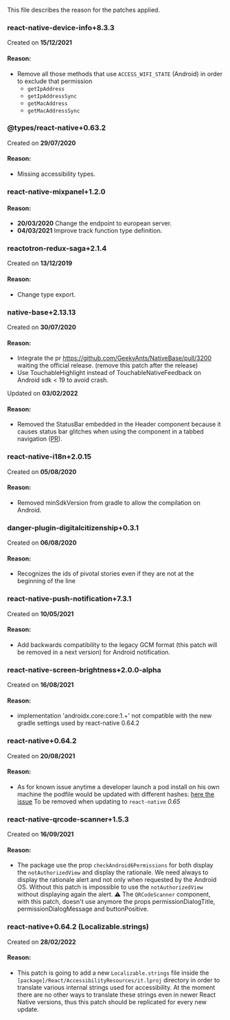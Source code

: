 This file describes the reason for the patches applied.

### react-native-device-info+8.3.3
Created on **15/12/2021**

#### Reason:
- Remove all those methods that use `ACCESS_WIFI_STATE` (Android) in order to exclude that permission
    - `getIpAddress`
    - `getIpAddressSync`
    - `getMacAddress`
    - `getMacAddressSync`

### @types/react-native+0.63.2
Created on **29/07/2020**

#### Reason:
- Missing accessibility types.


### react-native-mixpanel+1.2.0

#### Reason:
- **20/03/2020** Change the endpoint to european server.
- **04/03/2021** Improve track function type definition.


### reactotron-redux-saga+2.1.4
Created on **13/12/2019**

#### Reason:
- Change type export.


### native-base+2.13.13
Created on **30/07/2020**

#### Reason:
- Integrate the pr https://github.com/GeekyAnts/NativeBase/pull/3200 waiting the official release. (remove this patch after the release)
- Use TouchableHighlight instead of TouchableNativeFeedback on Android sdk < 19 to avoid crash.

Updated on **03/02/2022**

#### Reason:
- Removed the StatusBar embedded in the Header component because it causes status bar 
  glitches when using the component in a tabbed navigation ([PR](https://github.com/pagopa/io-app/pull/3717)).

### react-native-i18n+2.0.15
Created on **05/08/2020**

#### Reason:
- Removed minSdkVersion from gradle to allow the compilation on Android. 

### danger-plugin-digitalcitizenship+0.3.1
Created on **06/08/2020**

#### Reason:
- Recognizes the ids of pivotal stories even if they are not at the beginning of the line

### react-native-push-notification+7.3.1
Created on **10/05/2021**

#### Reason:
- Add backwards compatibility to the legacy GCM format (this patch will be removed in a next version) for Android notification.

### react-native-screen-brightness+2.0.0-alpha
Created on **16/08/2021**

#### Reason:
- implementation 'androidx.core:core:1.+' not compatible with the new gradle settings used by react-native 0.64.2

### react-native+0.64.2
Created on **20/08/2021**

#### Reason:
- As for known issue anytime a developer launch a pod install on his own machine the podfile would be updated with 
  different hashes: [here the issue](https://github.com/facebook/react-native/issues/31193)
  To be removed when updating to `react-native` *0.65*

### react-native-qrcode-scanner+1.5.3
Created on **16/09/2021**

#### Reason:
- The package use the prop `checkAndroid6Permissions` for both display the `notAuthorizedView` and display the rationale.
  We need always to display the rationale alert and not only when requested by the Android OS. Without this patch is impossible
  to use the `notAuthorizedView` without displaying again the alert.
  ⚠️ The `QRCodeScanner` component, with this patch, doesn't use anymore the props permissionDialogTitle, permissionDialogMessage and
  buttonPositive.

### react-native+0.64.2 (Localizable.strings)
Created on **28/02/2022**

#### Reason:
- This patch is going to add a new `Localizable.strings` file inside the `[package]/React/AccessibilityResources/it.lproj` directory in order to translate various internal strings used for accessibility. At the moment there are no other ways to translate these strings even in newer React Native versions, thus this patch should be replicated for every new update.